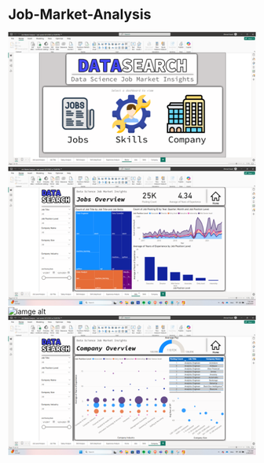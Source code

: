 # Job-Market-Analysis

 ![iamge alt](https://github.com/asaad2k/Job-Market-Analysis/blob/main/JobMarket%20Analysis%20Pictures/Home%20Page.png?raw=true)
 ![iamge alt](https://github.com/asaad2k/Job-Market-Analysis/blob/main/JobMarket%20Analysis%20Pictures/Jobs%20Page.png?raw=true)
 ![iamge alt]()
![iamge alt](https://github.com/asaad2k/Job-Market-Analysis/blob/main/JobMarket%20Analysis%20Pictures/Company%20Page.png?raw=true)
